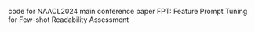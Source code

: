 code for NAACL2024 main conference paper  FPT: Feature Prompt Tuning for Few-shot Readability Assessment

